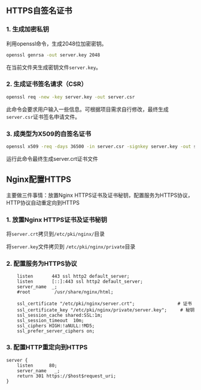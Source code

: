 ## HTTPS自签名证书

### 1. 生成加密私钥

 利用openssl命令，生成2048位加密密钥。

```bash
openssl genrsa -out server.key 2048
```

在当前文件夹生成密钥文件`server.key`。

### 2. 生成证书签名请求（CSR）

```bash
openssl req -new -key server.key -out server.csr
```

此命令会要求用户输入一些信息。可根据项目需求自行修改，最终生成`server.csr`证书签名申请文件。

### 3. 成类型为X509的自签名证书

```bash
openssl x509 -req -days 36500 -in server.csr -signkey server.key -out server.crt
```

运行此命令最终生成server.crt证书文件

## Nginx配置HTTPS

主要做三件事情：放置Nginx HTTPS证书及证书秘钥，配置服务为HTTPS协议，HTTP协议自动重定向到HTTPS

### 1. 放置Nginx HTTPS证书及证书秘钥

将`server.crt`拷贝到`/etc/pki/nginx/`目录

将`server.key`文件拷贝到 `/etc/pki/nginx/private`目录

### 2. 配置服务为HTTPS协议

```nginx
    listen       443 ssl http2 default_server;
    listen       [::]:443 ssl http2 default_server;
    server_name  _;
    #root         /usr/share/nginx/html;

    ssl_certificate "/etc/pki/nginx/server.crt";                # 证书
    ssl_certificate_key "/etc/pki/nginx/private/server.key";     # 秘钥
    ssl_session_cache shared:SSL:1m;
    ssl_session_timeout  10m;
    ssl_ciphers HIGH:!aNULL:!MD5;
    ssl_prefer_server_ciphers on;
```

### 3. 配置HTTP重定向到HTTPS

```nginx
server {
    listen      80;
    server_name   _;
    return 301 https://$host$request_uri;
}
```

